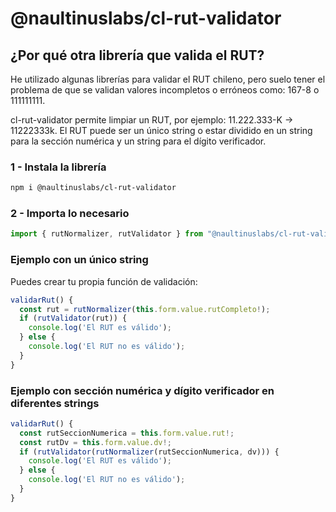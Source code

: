 # @naultinuslabs/cl-rut-validator

## ¿Por qué otra librería que valida el RUT?
He utilizado algunas librerías para validar el RUT chileno, pero suelo tener el problema de que se validan valores incompletos o erróneos como: 167-8 o 111111111.

cl-rut-validator permite limpiar un RUT, por ejemplo: 11.222.333-K -> 11222333k. El RUT puede ser un único string o estar dividido en un string para la sección numérica y un string para el dígito verificador.

### 1 - Instala la librería
```bash
npm i @naultinuslabs/cl-rut-validator
```
### 2 - Importa lo necesario
```js
import { rutNormalizer, rutValidator } from "@naultinuslabs/cl-rut-validator";
```
### Ejemplo con un único string
Puedes crear tu propia función de validación:
```js
validarRut() {
  const rut = rutNormalizer(this.form.value.rutCompleto!);
  if (rutValidator(rut)) {
    console.log('El RUT es válido');
  } else {
    console.log('El RUT no es válido');
  }
}
```
### Ejemplo con sección numérica y dígito verificador en diferentes strings
```js
validarRut() {
  const rutSeccionNumerica = this.form.value.rut!;
  const rutDv = this.form.value.dv!;
  if (rutValidator(rutNormalizer(rutSeccionNumerica, dv))) {
    console.log('El RUT es válido');
  } else {
    console.log('El RUT no es válido');
  }
}
```
